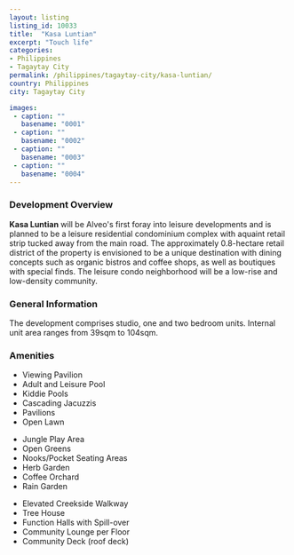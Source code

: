 ```yaml
---
layout: listing
listing_id: 10033
title:  "Kasa Luntian"
excerpt: "Touch life"
categories:
- Philippines
- Tagaytay City
permalink: /philippines/tagaytay-city/kasa-luntian/
country: Philippines
city: Tagaytay City

images:
 - caption: ""
   basename: "0001"
 - caption: ""
   basename: "0002"
 - caption: ""
   basename: "0003"
 - caption: ""
   basename: "0004"
---
```


<h3>Development Overview</h3>
<p><strong>Kasa Luntian</strong> will be Alveo's first foray into leisure developments and is planned 
  to be a leisure residential condominium complex with aquaint retail strip tucked away from the main 
  road. The approximately 0.8-hectare retail district of the property is envisioned to be a unique 
  destination with dining concepts such as organic bistros and coffee shops, as well as boutiques 
  with special finds. The leisure condo neighborhood will be a low-rise and low-density community.</p>

<h3>General Information</h3>
<p>The development comprises studio, one and two bedroom units. Internal unit area ranges from 39sqm to 104sqm.</p>

<h3>Amenities</h3>
<div class="features clearfix">
  <ul>
    <li>Viewing Pavilion</li>
    <li>Adult and Leisure Pool</li>
    <li>Kiddie Pools</li>
    <li>Cascading Jacuzzis</li>
    <li>Pavilions</li>
    <li>Open Lawn</li>
  </ul>
  <ul>
    <li>Jungle Play Area</li>
    <li>Open Greens</li>
    <li>Nooks/Pocket Seating Areas</li>
    <li>Herb Garden</li>
    <li>Coffee Orchard</li>
    <li>Rain Garden</li>
  </ul>
  <ul>
    <li>Elevated Creekside Walkway</li>
    <li>Tree House</li>
    <li>Function Halls with Spill-over</li>
    <li>Community Lounge per Floor</li>
    <li>Community Deck (roof deck)</li>
  </ul>
</div>
